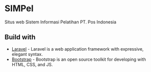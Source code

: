 # SIMPel
Situs web Sistem Informasi Pelatihan PT. Pos Indonesia

## Build with
- [Laravel](https://laravel.com/docs/6.x) - Laravel is a web application framework with expressive, elegant syntax.
- [Bootstrap](https://getbootstrap.com/) - Bootstrap is an open source toolkit for developing with HTML, CSS, and JS.
